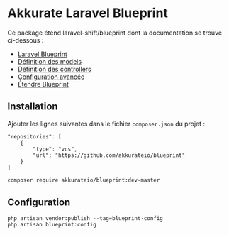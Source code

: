 # Akkurate Laravel Blueprint

Ce package étend laravel-shift/blueprint dont la documentation se trouve ci-dessous :

- [Laravel Blueprint](https://blueprint.laravelshift.com/)
- [Définition des models](https://blueprint.laravelshift.com/docs/defining-models/)
- [Définition des controllers](https://blueprint.laravelshift.com/docs/defining-controllers/)
- [Configuration avancée](https://blueprint.laravelshift.com/docs/advanced-configuration/)
- [Étendre Blueprint](https://blueprint.laravelshift.com/docs/extending-blueprint/)

## Installation

Ajouter les lignes suivantes dans le fichier `composer.json` du projet :
```
"repositories": [
    {
        "type": "vcs",
        "url": "https://github.com/akkurateio/blueprint"
    }
]
```

```bash
composer require akkurateio/blueprint:dev-master
```

## Configuration

```
php artisan vendor:publish --tag=blueprint-config
php artisan blueprint:config
```
